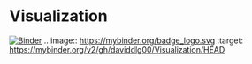 # Visualization
[![Binder](https://mybinder.org/badge_logo.svg)](https://mybinder.org/v2/gh/daviddlg00/Visualization/HEAD)
.. image:: https://mybinder.org/badge_logo.svg
 :target: https://mybinder.org/v2/gh/daviddlg00/Visualization/HEAD
